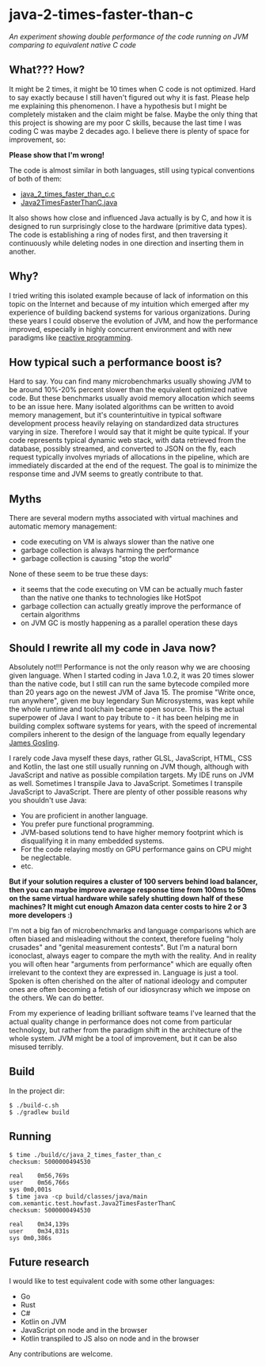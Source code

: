 # java-2-times-faster-than-c
_An experiment showing double performance of the code running on JVM comparing to equivalent native C code_


## What??? How?

It might be 2 times, it might be 10 times when C code is not optimized.
Hard to say exactly because I still haven't figured out why it is fast.
Please help me explaining this phenomenon. I have a hypothesis but
I might be completely mistaken and the claim might be false.
Maybe the only thing that this project is showing are
my poor C skills, because the last time I was coding C was maybe 2 decades ago.
I believe there is plenty of space for improvement, so:

**Please show that I'm wrong!**

The code is almost similar in both languages, still
using typical conventions of both of them:

 * [java_2_times_faster_than_c.c](src/main/c/java_2_times_faster_than_c.c)
 * [Java2TimesFasterThanC.java](src/main/java/com/xemantic/test/howfast/Java2TimesFasterThanC.java)

It also shows how close and influenced Java actually is by C, and how it is designed to
run surprisingly close to the hardware (primitive data types).
The code is establishing a ring of nodes first, and then traversing it continuously while
deleting nodes in one direction and inserting them in another.


## Why?

I tried writing this isolated example because of lack of information on this topic 
on the Internet and because of my intuition which emerged after my experience of
building backend systems for various organizations. During these years I could observe
the evolution of JVM, and how the performance improved, especially in highly
concurrent environment and with new paradigms like
[reactive programming](https://en.wikipedia.org/wiki/Reactive_programming).


## How typical such a performance boost is?

Hard to say. You can find many microbenchmarks usually showing JVM to be around 10%-20% percent
slower than the equivalent optimized native code. But these benchmarks usually avoid memory
allocation which seems to be an issue here. Many isolated algorithms can be written to avoid
memory management, but it's counterintuitive in typical software development process heavily
relaying on standardized data structures varying in size. Therefore I would say that it might be
quite typical.
If your code represents typical dynamic web stack, with data retrieved from the database, possibly
streamed, and converted to JSON on the fly, each request typically involves myriads of allocations
in the pipeline, which are immediately discarded at the end of the request. The goal is to
minimize the response time and JVM seems to greatly contribute to that.


## Myths

There are several modern myths associated with virtual machines and automatic memory management:

 * code executing on VM is always slower than the native one
 * garbage collection is always harming the performance
 * garbage collection is causing "stop the world"

None of these seem to be true these days:

 * it seems that the code executing on VM can be actually much faster than the native one thanks to
   technologies like HotSpot
 * garbage collection can actually greatly improve the performance of certain algorithms
 * on JVM GC is mostly happening as a parallel operation these days


## Should I rewrite all my code in Java now?

Absolutely not!!! Performance is not the only reason why we are choosing given language.
When I started coding in Java 1.0.2, it was 20 times slower than the native code, but I
still can run the same bytecode compiled more than 20 years ago on the newest JVM of
Java 15. The promise "Write once, run anywhere", given me buy legendary Sun Microsystems,
was kept while the whole runtime and toolchain became open source. This is the actual
superpower of Java I want to pay tribute to - it has been helping me in building
complex software systems for years, with the speed of incremental compilers inherent to the
design of the language from equally legendary
[James Gosling](https://en.wikipedia.org/wiki/James_Gosling).

I rarely code Java myself these days, rather GLSL, JavaScript, HTML, CSS and Kotlin, the last one
still usually running on JVM though, although with JavaScript and native as possible compilation
targets. My IDE runs on JVM as well. Sometimes I transpile Java to JavaScript. Sometimes
I transpile JavaScript to JavaScript. There are plenty of other possible reasons why you
shouldn't use Java:

 * You are proficient in another language.
 * You prefer pure functional programming.
 * JVM-based solutions tend to have higher memory footprint which is disqualifying it in many
   embedded systems.
 * For the code relaying mostly on GPU performance gains on CPU might be neglectable.
 * etc.

**But if your solution requires a cluster of 100 servers behind load balancer, then you can maybe
improve average response time from 100ms to 50ms on the same virtual hardware while safely shutting
down half of these machines? It might cut enough Amazon data center costs to hire
2 or 3 more developers :)**

I'm not a big fan of microbenchmarks and language comparisons which are often biased and
misleading without the context, therefore fueling "holy crusades" and
"genital measurement contests".
But I'm a natural born iconoclast, always eager to compare the myth with the reality. And 
in reality you will often hear "arguments from performance" which are equally often
irrelevant to the context they are expressed in. Language is just a tool. Spoken is often
cherished on the alter of national ideology and computer ones are often becoming a fetish
of our idiosyncrasy which we impose on the others. We can do better.

From my experience of leading brilliant software teams I've learned that the actual quality
change in performance does not come from particular technology, but rather from the paradigm
shift in the architecture of the whole system. JVM might be a tool of improvement, but it can
be also misused terribly.


## Build

In the project dir:

```console
$ ./build-c.sh
$ ./gradlew build
```

## Running

```console
$ time ./build/c/java_2_times_faster_than_c 
checksum: 5000000494530

real	0m56,769s
user	0m56,766s
sys	0m0,001s
$ time java -cp build/classes/java/main com.xemantic.test.howfast.Java2TimesFasterThanC 
checksum: 5000000494530

real	0m34,139s
user	0m34,831s
sys	0m0,386s
```


## Future research

I would like to test equivalent code with some other languages:

 * Go
 * Rust
 * C#
 * Kotlin on JVM  
 * JavaScript on node and in the browser
 * Kotlin transpiled to JS also on node and in the browser

Any contributions are welcome.
